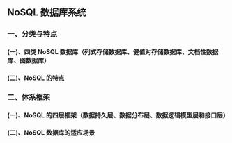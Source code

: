 ## NoSQL 数据库系统

### 一、分类与特点

#### (一)、四类 NoSQL 数据库（列式存储数据库、健值对存储数据库、文档性数据库、图数据库）

#### (二)、NoSQL 的特点



### 二、体系框架

#### (一)、NoSQL 的四层框架（数据持久层、数据分布层、数据逻辑模型层和接口层）

#### (二)、NoSQL 数据库的适应场景

